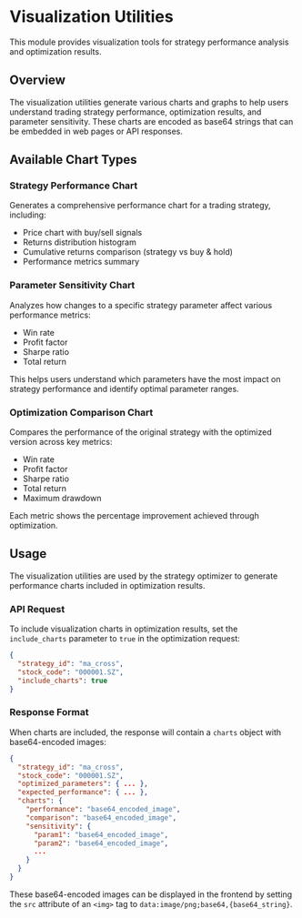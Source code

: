 # Visualization Utilities

This module provides visualization tools for strategy performance analysis and optimization results.

## Overview

The visualization utilities generate various charts and graphs to help users understand trading strategy performance, optimization results, and parameter sensitivity. These charts are encoded as base64 strings that can be embedded in web pages or API responses.

## Available Chart Types

### Strategy Performance Chart

Generates a comprehensive performance chart for a trading strategy, including:
- Price chart with buy/sell signals
- Returns distribution histogram
- Cumulative returns comparison (strategy vs buy & hold)
- Performance metrics summary

### Parameter Sensitivity Chart

Analyzes how changes to a specific strategy parameter affect various performance metrics:
- Win rate
- Profit factor
- Sharpe ratio
- Total return

This helps users understand which parameters have the most impact on strategy performance and identify optimal parameter ranges.

### Optimization Comparison Chart

Compares the performance of the original strategy with the optimized version across key metrics:
- Win rate
- Profit factor
- Sharpe ratio
- Total return
- Maximum drawdown

Each metric shows the percentage improvement achieved through optimization.

## Usage

The visualization utilities are used by the strategy optimizer to generate performance charts included in optimization results.

### API Request

To include visualization charts in optimization results, set the `include_charts` parameter to `true` in the optimization request:

```json
{
  "strategy_id": "ma_cross",
  "stock_code": "000001.SZ",
  "include_charts": true
}
```

### Response Format

When charts are included, the response will contain a `charts` object with base64-encoded images:

```json
{
  "strategy_id": "ma_cross",
  "stock_code": "000001.SZ",
  "optimized_parameters": { ... },
  "expected_performance": { ... },
  "charts": {
    "performance": "base64_encoded_image",
    "comparison": "base64_encoded_image",
    "sensitivity": {
      "param1": "base64_encoded_image",
      "param2": "base64_encoded_image",
      ...
    }
  }
}
```

These base64-encoded images can be displayed in the frontend by setting the `src` attribute of an `<img>` tag to `data:image/png;base64,{base64_string}`. 

